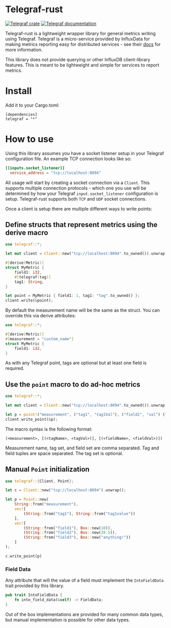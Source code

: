 # Telegraf-rust

[![Telegraf crate](https://img.shields.io/crates/v/telegraf.svg)](https://crates.io/crates/telegraf)
[![Telegraf documentation](https://docs.rs/telegraf/badge.svg)](https://docs.rs/telegraf)

Telegraf-rust is a lightweight wrapper library for general metrics writing using Telegraf. Telegraf is a micro-service provided
by InfluxData for making metrics reporting easy for distributed services - see their [docs](https://docs.influxdata.com/telegraf/v1.13/introduction/installation/) for more information.

This library does not provide querying or other InfluxDB client-library features. This is meant to be lightweight and simple for services to report metrics.

# Install

Add it to your Cargo.toml:

```
[dependencies]
telegraf = "*"
```

# How to use

Using this library assumes you have a socket listener setup in your Telegraf configuration file. An example TCP connection looks like so:

```toml
[[inputs.socket_listener]]
  service_address = "tcp://localhost:8094"
```

All usage will start by creating a socket connection via a `Client`. This supports multiple connection protocols - which one you use will be determined by how your Telegraf `input.socket_listener` configuration is setup. Telegraf-rust supports both `TCP` and `UDP` socket connections.

Once a client is setup there are multiple different ways to write points:

## Define structs that represent metrics using the derive macro

```rust
use telegraf::*;

let mut client = Client::new("tcp://localhost:8094".to_owned()).unwrap();

#[derive(Metric)]
struct MyMetric {
    field1: i32,
    #[telegraf(tag)]
    tag1: String,
}

let point = MyMetric { field1: 1, tag1: "tag".to_owned() };
client.write(&point);
```

By default the measurement name will be the same as the struct. You can override this via derive attributes:

```rust
use telegraf::*;

#[derive(Metric)]
#[measurement = "custom_name"]
struct MyMetric {
    field1: i32,
}
```

As with any Telegraf point, tags are optional but at least one field is required.

## Use the `point` macro to do ad-hoc metrics

```rust
use telegraf::*;

let mut client = Client::new("tcp://localhost:8094".to_owned()).unwrap();

let p = point!("measurement", ("tag1", "tag1Val"), ("field1", "val") ("field2", 10));
client.write_point(&p);
```

The macro syntax is the following format:

```
(<measurement>, [(<tagName>, <tagVal>)], [(<fieldName>, <fieldVal>)])
```

Measurement name, tag set, and field set are comma separated. Tag and field tuples are space separated. The tag set is optional.

## Manual `Point` initialization

```rust
use telegraf::{Client, Point};

let c = Client::new("tcp://localhost:8094").unwrap();

let p = Point::new(
    String::from("measurement"),
    vec![
        (String::from("tag1"), String::from("tag1value"))
    ],
    vec![
        (String::from("field1"), Box::new(10)),
        (String::from("field2"), Box::new(20.5)),
        (String::from("field3"), Box::new("anything!"))
    ]
);

c.write_point(p)
```

### Field Data

Any attribute that will the value of a field must implement the `IntoFieldData` trait provided by this library.

```rust
pub trait IntoFieldData {
    fn into_field_data(&self) -> FieldData;
}
```

Out of the box implementations are provided for many common data types, but manual implementation is possible for other data types.
